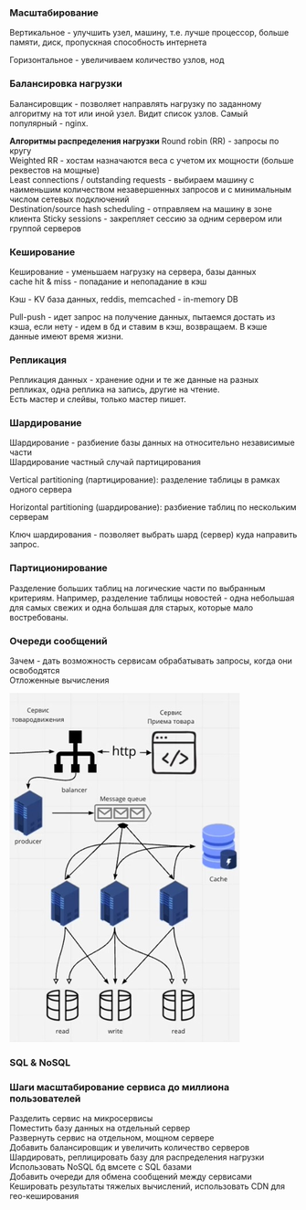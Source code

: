 ### Масштабирование
Вертикальное - улучшить узел, машину, т.е. лучше процессор, больше памяти, диск, пропускная способность интернета

Горизонтальное - увеличиваем количество узлов, нод

### Балансировка нагрузки
Балансировщик - позволяет направлять нагрузку по заданному алгоритму на тот или иной узел. Видит список узлов. Самый популярный - nginx.

**Алгоритмы распределения нагрузки**
Round robin (RR) - запросы по кругу  
Weighted RR - хостам назначаются веса с учетом их мощности (больше реквестов на мощные)  
Least connections / outstanding requests - выбираем машину с наименьшим количеством незавершенных запросов и с минимальным числом сетевых подключений  
Destination/source hash scheduling - отправляем на машину в зоне клиента
Sticky sessions - закрепляет сессию за одним сервером или группой серверов  

### Кеширование
Кеширование - уменьшаем нагрузку на сервера, базы данных  
cache hit & miss - попадание и непопадание в кэш

Кэш - KV база данных, reddis, memcached - in-memory DB

Pull-push - идет запрос на получение данных, пытаемся достать из кэша, если нету - идем в бд и ставим в кэш, возвращаем. В кэше данные имеют время жизни.

### Репликация
Репликация данных - хранение одни и те же данные на разных репликах, одна реплика на запись, другие на чтение.  
Есть мастер и слейвы, только мастер пишет.


### Шардирование
Шардирование - разбиение базы данных на относительно независимые части  
Шардирование частный случай партицирования

Vertical partitioning (партицирование): разделение таблицы в рамках одного сервера  

Horizontal partitioning (шардирование): разбиение таблиц по нескольким серверам

Ключ шардирования - позволяет выбрать шард (сервер) куда направить запрос.

### Партиционирование 
Разделение больших таблиц на логические части по выбранным критериям. Например, разделение таблицы новостей - одна небольшая для самых свежих и одна большая для старых, которые мало востребованы. 

### Очереди сообщений
Зачем - дать возможность сервисам обрабатывать запросы, когда они освободятся  
Отложенные вычисления

![](data/shard.jpg)

### SQL & NoSQL


### Шаги масштабирование сервиса до миллиона пользователей
Разделить сервис на микросервисы  
Поместить базу данных на отдельный сервер  
Развернуть сервис на отдельном, мощном сервере  
Добавить балансировщик и увеличить количество серверов  
Шардировать, реплицировать базу для распределения нагрузки  
Использовать NoSQL бд вмсете с SQL базами  
Добавить очереди для обмена сообщений между сервисами  
Кешировать результаты тяжелых вычислений, использовать CDN для гео-кеширования  